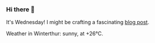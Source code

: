 ### Hi there :wave:

It's Wednesday! I might be crafting a fascinating [blog post](https://www.benjaminwuethrich.dev).

Weather in Winterthur: sunny, at +26°C.
